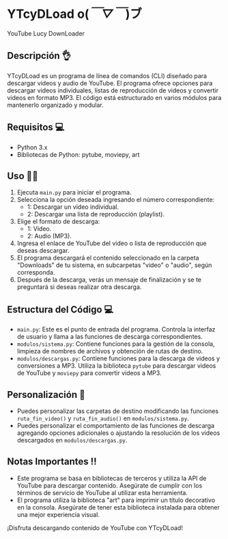 # YTcyDLoad o(*￣▽￣*)ブ
YouTube Lucy DownLoader

## Descripción 👌
YTcyDLoad es un programa de línea de comandos (CLI) diseñado para descargar videos y audio de YouTube. El programa ofrece opciones para descargar videos individuales, listas de reproducción de videos y convertir videos en formato MP3. El código está estructurado en varios módulos para mantenerlo organizado y modular.

## Requisitos 💻
- Python 3.x
- Bibliotecas de Python: pytube, moviepy, art

## Uso 👩‍💻
1. Ejecuta `main.py` para iniciar el programa.
2. Selecciona la opción deseada ingresando el número correspondiente:
   - 1: Descargar un video individual.
   - 2: Descargar una lista de reproducción (playlist).
3. Elige el formato de descarga:
   - 1: Video.
   - 2: Audio (MP3).
4. Ingresa el enlace de YouTube del video o lista de reproducción que deseas descargar.
5. El programa descargará el contenido seleccionado en la carpeta "Downloads" de tu sistema, en subcarpetas "video" o "audio", según corresponda.
6. Después de la descarga, verás un mensaje de finalización y se te preguntará si deseas realizar otra descarga.

## Estructura del Código 💻
- `main.py`: Este es el punto de entrada del programa. Controla la interfaz de usuario y llama a las funciones de descarga correspondientes.
- `modulos/sistema.py`: Contiene funciones para la gestión de la consola, limpieza de nombres de archivos y obtención de rutas de destino.
- `modulos/descargas.py`: Contiene funciones para la descarga de videos y conversiones a MP3. Utiliza la biblioteca `pytube` para descargar videos de YouTube y `moviepy` para convertir videos a MP3.

## Personalización 🖖
- Puedes personalizar las carpetas de destino modificando las funciones `ruta_fin_video()` y `ruta_fin_audio()` en `modulos/sistema.py`.
- Puedes personalizar el comportamiento de las funciones de descarga agregando opciones adicionales o ajustando la resolución de los videos descargados en `modulos/descargas.py`.

## Notas Importantes ‼️
- Este programa se basa en bibliotecas de terceros y utiliza la API de YouTube para descargar contenido. Asegúrate de cumplir con los términos de servicio de YouTube al utilizar esta herramienta.
- El programa utiliza la biblioteca "art" para imprimir un título decorativo en la consola. Asegúrate de tener esta biblioteca instalada para obtener una mejor experiencia visual.

¡Disfruta descargando contenido de YouTube con YTcyDLoad!
